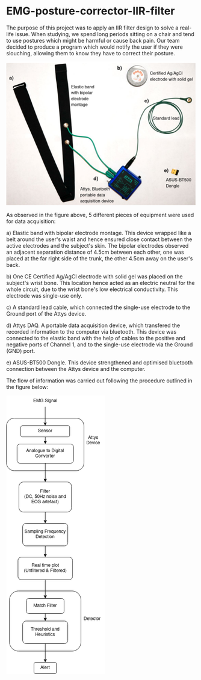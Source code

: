 # EMG-posture-corrector-IIR-filter

The purpose of this project was to apply an IIR filter design to solve a real-life issue. When studying, we spend long periods sitting on a chair and tend to use postures which might be harmful or cause back pain. Our team decided to produce a program which would notify the user if they were slouching, allowing them to know they have to correct their posture.

![alt text](setup.png)

As observed in the figure above, 5 different pieces of equipment were used for data acquisition:

a) Elastic band with bipolar electrode montage. This device wrapped like a belt around the user's waist and hence ensured close contact between the active electrodes and the subject's skin. The bipolar electrodes observed an adjacent separation distance of 4.5cm between each other, one was placed at the far right side of the trunk, the other 4.5cm away on the user's back.

b) One CE Certified Ag/AgCl electrode with solid gel was placed on the subject's wrist bone. This location hence acted as an electric neutral for the whole circuit, due to the wrist bone's low electrical conductivity. This electrode was single-use only.

c) A standard lead cable, which connected the single-use electrode to the Ground port of the Attys device.

d) Attys DAQ. A portable data acquisition device, which transfered the recorded information to the computer via bluetooth. This device was connected to the elastic band with the help of cables to the positive and negative ports of Channel 1, and to the single-use electrode via the Ground (GND) port.

e) ASUS-BT500 Dongle. This device strengthened and optimised bluetooth connection between the Attys device and the computer.

The flow of information was carried out following the procedure outlined in the figure below:

![alt text](Flowchart.png)
